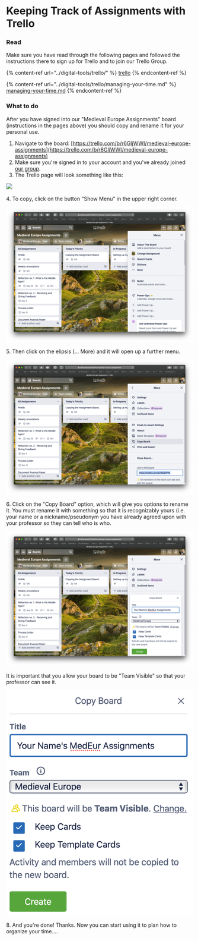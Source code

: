 # Keeping Track of Assignments with Trello

### Read

Make sure you have read through the following pages and followed the instructions there to sign up for Trello and to join our Trello Group.&#x20;

{% content-ref url="../digital-tools/trello/" %}
[trello](../digital-tools/trello/)
{% endcontent-ref %}

{% content-ref url="../digital-tools/trello/managing-your-time.md" %}
[managing-your-time.md](../digital-tools/trello/managing-your-time.md)
{% endcontent-ref %}

### What to do

After you have signed into our "Medieval Europe Assignments" board (instructions in the pages above) you should copy and rename it for your personal use.‌

1. Navigate to the board: [https://trello.com/b/r6GljWWI/medieval-europe-assignments](https://trello.com/b/r6GljWWI/medieval-europe-assignments)​
2. Make sure you're signed in to your account and you've already joined [our group](https://app.gitbook.com/@marc-saurette/s/medieval-europe/digital-tools/trello#how-to-sign-up-for-trello).
3. ​The Trello page will look something like this:

![](<../.gitbook/assets/Screen Shot 2020-08-20 at 11.47.10 AM.png>)

4\. To copy, click on the button "Show Menu" in the upper right corner.

![](<../.gitbook/assets/Screen Shot 2020-08-20 at 11.47.20 AM.png>)

5\. Then click on the elipsis (... More) and it will open up a further menu.&#x20;

![](<../.gitbook/assets/Screen Shot 2020-08-20 at 11.47.34 AM.png>)

6\. Click on the "Copy Board" option, which will give you options to rename it. You must rename it with something so that it is recognizably yours (i.e. your name or a nickname/pseudonym you have already agreed upon with your professor so they can tell who is who.&#x20;

![](<../.gitbook/assets/Screen Shot 2020-08-20 at 11.48.27 AM.png>)

It is important that you allow your board to be "Team Visible" so that your professor can see it.&#x20;

![](<../.gitbook/assets/Screen Shot 2020-08-20 at 11.48.45 AM.png>)

8\. And you're done! Thanks. Now you can start using it to plan how to organize your time....
